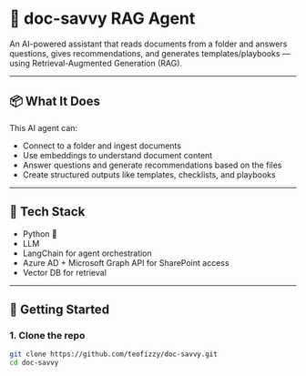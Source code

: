# 🤖 doc-savvy RAG Agent

An AI-powered assistant that reads documents from a folder and answers questions, gives recommendations, and generates templates/playbooks — using Retrieval-Augmented Generation (RAG).

---

## 📦 What It Does

This AI agent can:

- Connect to a folder and ingest documents
- Use embeddings to understand document content
- Answer questions and generate recommendations based on the files
- Create structured outputs like templates, checklists, and playbooks

---

## 🧠 Tech Stack

- Python 🐍
- LLM
- LangChain for agent orchestration
- Azure AD + Microsoft Graph API for SharePoint access
- Vector DB for retrieval

---

## 🚀 Getting Started

### 1. Clone the repo

```bash
git clone https://github.com/teofizzy/doc-savvy.git
cd doc-savvy
